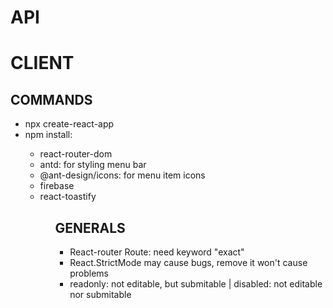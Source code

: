 # API

# CLIENT

## COMMANDS

<ul>
    <li> npx create-react-app </li>
    <li> npm install: </li>
    <ul>
        <li>react-router-dom</li>
        <li>antd: for styling menu bar</li>
        <li>@ant-design/icons: for menu item icons</li>
        <li>firebase</li>
        <li>react-toastify</li>
    
<ul>

## GENERALS

<ul>
    <li>React-router Route: need keyword "exact"</li>
    <li>React.StrictMode may cause bugs, remove it won't cause problems</li>
    <li>readonly: not editable, but submitable | disabled: not editable nor submitable</li>
</ul>
